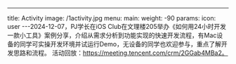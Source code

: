 ---
title: Activity
image: /1activity.jpg
menu:
    main: 
        weight: -90
        params:
            icon: user
---2024-12-07，PJ学长在iOS Club在文理楼205举办《如何用24小时开发一款小工具》案例分享，介绍从需求分析到功能实现的快速开发流程，有Mac设备的同学可实操开发环境并试运行Demo，无设备的同学也欢迎参与，重点了解开发思路和流程。
活动回放：https://meeting.tencent.com/crm/2GGab4MBa2。
